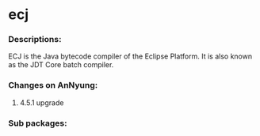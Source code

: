 # ecj

### Descriptions:
ECJ is the Java bytecode compiler of the Eclipse Platform.  It is also known as
the JDT Core batch compiler.

### Changes on AnNyung:
1. 4.5.1 upgrade

### Sub packages:
